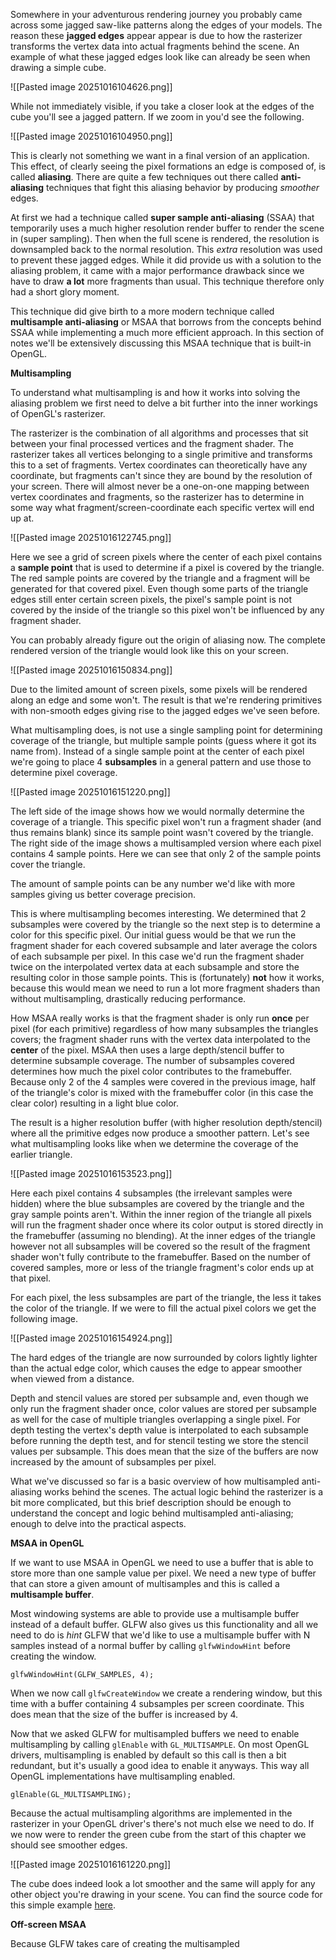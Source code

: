 
Somewhere in your adventurous rendering journey you probably came across some jagged saw-like patterns along the edges of your models. The reason these **jagged edges** appear appear is due to how the rasterizer transforms the vertex data into actual fragments behind the scene. An example of what these jagged edges look like can already be seen when drawing a simple cube. 

![[Pasted image 20251016104626.png]]

While not immediately visible, if you take a closer look at the edges of the cube you'll see a jagged pattern. If we zoom in you'd see the following.

![[Pasted image 20251016104950.png]]

This is clearly not something we want in a final version of an application. This effect, of clearly seeing the pixel formations an edge is composed of, is called **aliasing**. There are quite a few techniques out there called **anti-aliasing** techniques that fight this aliasing behavior by producing *smoother* edges. 

At first we had a technique called **super sample anti-aliasing** (SSAA) that temporarily uses a much higher resolution render buffer to render the scene in (super sampling). Then when the full scene is rendered, the resolution is downsampled back to the normal resolution. This *extra* resolution was used to prevent these jagged edges. While it did provide us with a solution to the aliasing problem, it came with a major performance drawback since we have to draw **a lot** more fragments than usual. This technique therefore only had a short glory moment. 

This technique did give birth to a more modern technique called **multisample anti-aliasing** or MSAA that borrows from the concepts behind SSAA while implementing a much more efficient approach. In this section of notes we'll be extensively discussing this MSAA technique that is built-in OpenGL. 

**Multisampling**

To understand what multisampling is and how it works into solving the aliasing problem we first need to delve a bit further into the inner workings of OpenGL's rasterizer. 

The rasterizer is the combination of all algorithms and processes that sit between your final processed vertices and the fragment shader. The rasterizer takes all vertices belonging to a single primitive and transforms this to a set of fragments. Vertex coordinates can theoretically have any coordinate, but fragments can't since they are bound by the resolution of your screen. There will almost never be a one-on-one mapping between vertex coordinates and fragments, so the rasterizer has to determine in some way what fragment/screen-coordinate each specific vertex will end up at. 

![[Pasted image 20251016122745.png]]

Here we see a grid of screen pixels where the center of each pixel contains a **sample point** that is used to determine if a pixel is covered by the triangle. The red sample points are covered by the triangle and a fragment will be generated for that covered pixel. Even though some parts of the triangle edges still enter certain screen pixels, the pixel's sample point is not covered by the inside of the triangle so this pixel won't be influenced by any fragment shader. 

You can probably already figure out the origin of aliasing now. The complete rendered version of the triangle would look like this on your screen. 

![[Pasted image 20251016150834.png]]

Due to the limited amount of screen pixels, some pixels will be rendered along an edge and some won't. The result is that we're rendering primitives with non-smooth edges giving rise to the jagged edges we've seen before. 

What multisampling does, is not use a single sampling point for determining coverage of the triangle, but multiple sample points (guess where it got its name from). Instead of a single sample point at the center of each pixel we're going to place 4 **subsamples** in a general pattern and use those to determine pixel coverage. 

![[Pasted image 20251016151220.png]]

The left side of the image shows how we would normally determine the coverage of a triangle. This specific pixel won't run a fragment shader (and thus remains blank) since its sample point wasn't covered by the triangle. The right side of the image shows a multisampled version where each pixel contains 4 sample points. Here we can see that only 2 of the sample points cover the triangle. 

The amount of sample points can be any number we'd like with more samples giving us better coverage precision. 

This is where multisampling becomes interesting. We determined that 2 subsamples were covered by the triangle so the next step is to determine a color for this specific pixel. Our initial guess would be that we run the fragment shader for each covered subsample and later average the colors of each subsample per pixel. In this case we'd run the fragment shader twice on the interpolated vertex data at each subsample and store the resulting color in those sample points. This is (fortunately) **not** how it works, because this would mean we need to run a lot more fragment shaders than without multisampling, drastically reducing performance. 

How MSAA really works is that the fragment shader is only run **once** per pixel (for each primitive) regardless of how many subsamples the triangles covers; the fragment shader runs with the vertex data interpolated to the **center** of the pixel. MSAA then uses a large depth/stencil buffer to determine subsample coverage. The number of subsamples covered determines how much the pixel color contributes to the framebuffer. Because only 2 of the 4 samples were covered in the previous image, half of the triangle's color is mixed with the framebuffer color (in this case the clear color) resulting in a light blue color. 

The result is a higher resolution buffer (with higher resolution depth/stencil) where all the primitive edges now produce a smoother pattern. Let's see what multisampling looks like when we determine the coverage of the earlier triangle. 

![[Pasted image 20251016153523.png]]

Here each pixel contains 4 subsamples (the irrelevant samples were hidden) where the blue subsamples are covered by the triangle and the gray sample points aren't. Within the inner region of the triangle all pixels will run the fragment shader once where its color output is stored directly in the framebuffer (assuming no blending). At the inner edges of the triangle however not all subsamples will be covered so the result of the fragment shader won't fully contribute to the framebuffer. Based on the number of covered samples, more or less of the triangle fragment's color ends up at that pixel. 

For each pixel, the less subsamples are part of the triangle, the less it takes the color of the triangle. If we were to fill the actual pixel colors we get the following image. 

![[Pasted image 20251016154924.png]]

The hard edges of the triangle are now surrounded by colors lightly lighter than the actual edge color, which causes the edge to appear smoother when viewed from a distance. 

Depth and stencil values are stored per subsample and, even though we only run the fragment shader once, color values are stored per subsample as well for the case of multiple triangles overlapping a single pixel. For depth testing the vertex's depth value is interpolated to each subsample before running the depth test, and for stencil testing we store the stencil values per subsample. This does mean that the size of the buffers are now increased by the amount of subsamples per pixel. 

What we've discussed so far is a basic overview of how multisampled anti-aliasing works behind the scenes. The actual logic behind the rasterizer is a bit more complicated, but this brief description should be enough to understand the concept and logic behind multisampled anti-aliasing; enough to delve into the practical aspects.

**MSAA in OpenGL**

If we want to use MSAA in OpenGL we need to use a buffer that is able to store more than one sample value per pixel. We need a new type of buffer that can store a given amount of multisamples and this is called a **multisample buffer**. 

Most windowing systems are able to provide use a multisample buffer instead of a default buffer. GLFW also gives us this functionality and all we need to do is *hint* GLFW that we'd like to use a multisample buffer with N samples instead of a normal buffer by calling `glfwWindowHint` before creating the window. 

`glfwWindowHint(GLFW_SAMPLES, 4);`

When we now call `glfwCreateWindow` we create a rendering window, but this time with a buffer containing 4 subsamples per screen coordinate. This does mean that the size of the buffer is increased by 4. 

Now that we asked GLFW for multisampled buffers we need to enable multisampling by calling `glEnable` with `GL_MULTISAMPLE`. On most OpenGL drivers, multisampling is enabled by default so this call is then a bit redundant, but it's usually a good idea to enable it anyways. This way all OpenGL implementations have multisampling enabled. 

`glEnable(GL_MULTISAMPLING);`

Because the actual multisampling algorithms are implemented in the rasterizer in your OpenGL driver's there's not much else we need to do. If we now were to render the green cube from the start of this chapter we should see smoother edges.

![[Pasted image 20251016161220.png]]

The cube does indeed look a lot smoother and the same will apply for any other object you're drawing in your scene. You can find the source code for this simple example [here](https://learnopengl.com/code_viewer_gh.php?code=src/4.advanced_opengl/11.1.anti_aliasing_msaa/anti_aliasing_msaa.cpp).

**Off-screen MSAA**

Because GLFW takes care of creating the multisampled 